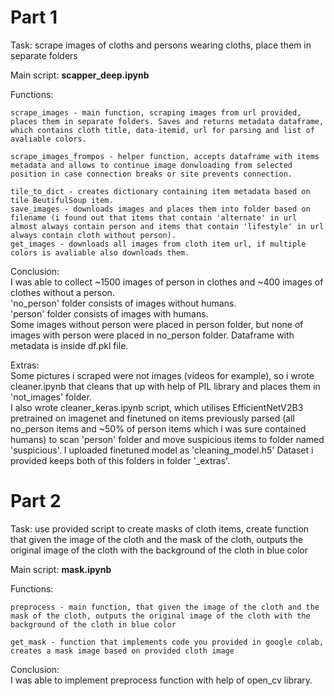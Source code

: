 # Part 1

Task: scrape images of cloths and persons wearing cloths, place them in separate folders

Main script: **scapper_deep.ipynb**

Functions:  

    scrape_images - main function, scraping images from url provided, places them in separate folders. Saves and returns metadata dataframe, which contains cloth title, data-itemid, url for parsing and list of avaliable colors.  
  
    scrape_images_frompos - helper function, accepts dataframe with items metadata and allows to continue image donwloading from selected position in case connection breaks or site prevents connection.  
  
    tile_to_dict - creates dictionary containing item metadata based on tile BeutifulSoup item.  
    save_images - downloads images and places them into folder based on filename (i found out that items that contain 'alternate' in url almost always contain person and items that contain 'lifestyle' in url always contain cloth without person).  
    get_images - downloads all images from cloth item url, if multiple colors is avaliable also downloads them.  
  
Conclusion:  
    I was able to collect ~1500 images of person in clothes and ~400 images of clothes without a person.  
    'no_person' folder consists of images without humans.  
    'person' folder consists of images with humans.  
    Some images without person were placed in person folder, but none of images with person were placed in no_person folder.
    Dataframe with metadata is inside df.pkl file.
  
Extras:  
    Some pictures i scraped were not images (videos for example), so i wrote cleaner.ipynb that cleans that up with help of PIL library and places them in 'not_images' folder.  
    I also wrote cleaner_keras.ipynb script, which utilises EfficientNetV2B3 pretrained on imagenet and finetuned on items previously parsed (all no_person items and ~50% of person items which i was sure contained humans) to scan 'person' folder and move suspicious items to folder named 'suspicious'. I uploaded finetuned model as 'cleaning_model.h5'
    Dataset i provided keeps both of this folders in folder '_extras'.

# Part 2

Task: use provided script to create masks of cloth items, create function that given the image of the cloth and the mask of the cloth, outputs the original image of the cloth with the background of the cloth in blue color

Main script: **mask.ipynb**

Functions:

    preprocess - main function, that given the image of the cloth and the mask of the cloth, outputs the original image of the cloth with the background of the cloth in blue color

    get_mask - function that implements code you provided in google colab, creates a mask image based on provided cloth image

Conclusion:  
    I was able to implement preprocess function with help of open_cv library.